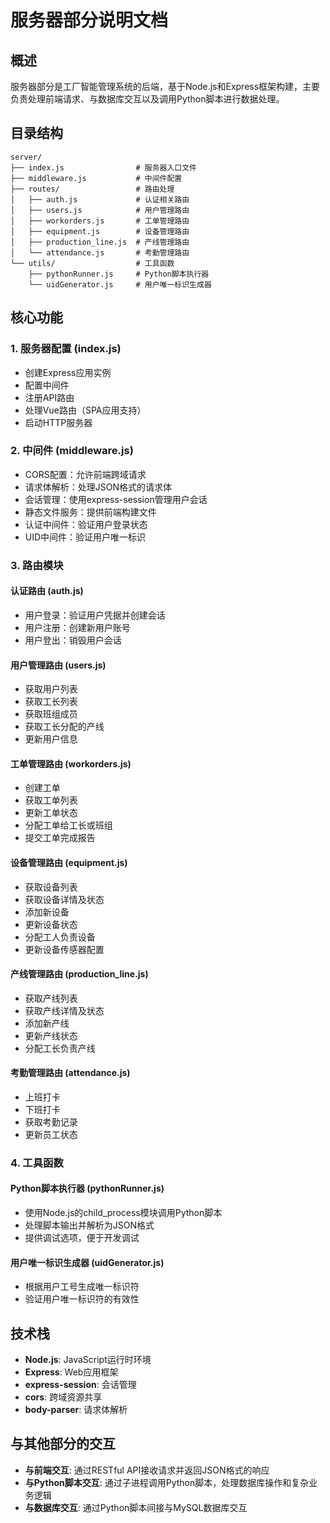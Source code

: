 # 服务器部分说明文档

## 概述

服务器部分是工厂智能管理系统的后端，基于Node.js和Express框架构建，主要负责处理前端请求、与数据库交互以及调用Python脚本进行数据处理。

## 目录结构

```
server/
├── index.js                # 服务器入口文件
├── middleware.js           # 中间件配置
├── routes/                 # 路由处理
│   ├── auth.js             # 认证相关路由
│   ├── users.js            # 用户管理路由
│   ├── workorders.js       # 工单管理路由
│   ├── equipment.js        # 设备管理路由
│   ├── production_line.js  # 产线管理路由
│   └── attendance.js       # 考勤管理路由
└── utils/                  # 工具函数
    ├── pythonRunner.js     # Python脚本执行器
    └── uidGenerator.js     # 用户唯一标识生成器
```

## 核心功能

### 1. 服务器配置 (index.js)

- 创建Express应用实例
- 配置中间件
- 注册API路由
- 处理Vue路由（SPA应用支持）
- 启动HTTP服务器

### 2. 中间件 (middleware.js)

- CORS配置：允许前端跨域请求
- 请求体解析：处理JSON格式的请求体
- 会话管理：使用express-session管理用户会话
- 静态文件服务：提供前端构建文件
- 认证中间件：验证用户登录状态
- UID中间件：验证用户唯一标识

### 3. 路由模块

#### 认证路由 (auth.js)
- 用户登录：验证用户凭据并创建会话
- 用户注册：创建新用户账号
- 用户登出：销毁用户会话

#### 用户管理路由 (users.js)
- 获取用户列表
- 获取工长列表
- 获取班组成员
- 获取工长分配的产线
- 更新用户信息

#### 工单管理路由 (workorders.js)
- 创建工单
- 获取工单列表
- 更新工单状态
- 分配工单给工长或班组
- 提交工单完成报告

#### 设备管理路由 (equipment.js)
- 获取设备列表
- 获取设备详情及状态
- 添加新设备
- 更新设备状态
- 分配工人负责设备
- 更新设备传感器配置

#### 产线管理路由 (production_line.js)
- 获取产线列表
- 获取产线详情及状态
- 添加新产线
- 更新产线状态
- 分配工长负责产线

#### 考勤管理路由 (attendance.js)
- 上班打卡
- 下班打卡
- 获取考勤记录
- 更新员工状态

### 4. 工具函数

#### Python脚本执行器 (pythonRunner.js)
- 使用Node.js的child_process模块调用Python脚本
- 处理脚本输出并解析为JSON格式
- 提供调试选项，便于开发调试

#### 用户唯一标识生成器 (uidGenerator.js)
- 根据用户工号生成唯一标识符
- 验证用户唯一标识符的有效性

## 技术栈

- **Node.js**: JavaScript运行时环境
- **Express**: Web应用框架
- **express-session**: 会话管理
- **cors**: 跨域资源共享
- **body-parser**: 请求体解析

## 与其他部分的交互

- **与前端交互**: 通过RESTful API接收请求并返回JSON格式的响应
- **与Python脚本交互**: 通过子进程调用Python脚本，处理数据库操作和复杂业务逻辑
- **与数据库交互**: 通过Python脚本间接与MySQL数据库交互
